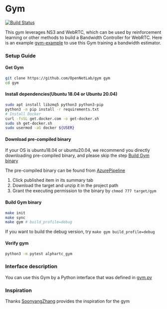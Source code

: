 # Gym

[![Build Status](https://dev.azure.com/OpenNetLab/ONL-github/_apis/build/status/OpenNetLab.gym?branchName=master)](https://dev.azure.com/OpenNetLab/ONL-github/_build/latest?definitionId=6&branchName=master)

This gym leverages NS3 and WebRTC, which can be used by reinforcement learning or other methods to build a Bandwidth Controller for WebRTC. Here is an example [gym-example](https://github.com/OpenNetLab/gym-example) to use this Gym training a bandwidth estimator.

### Setup Guide

#### Get Gym

```sh
git clone https://github.com/OpenNetLab/gym gym
cd gym
```

#### Install dependencies(Ubuntu 18.04 or Ubuntu 20.04)

```sh
sudo apt install libzmq5 python3 python3-pip
python3 -m pip install -r requirements.txt
# Install Docker
curl -fsSL get.docker.com -o get-docker.sh
sudo sh get-docker.sh
sudo usermod -aG docker ${USER}
```

#### Download pre-compiled binary

If your OS is ubuntu18.04 or ubuntu20.04, we recommend you directly downloading pre-compiled binary, and please skip the step [Build Gym binary](#Build-Gym-binary)

The pre-compiled binary can be found from [AzurePipeline](https://dev.azure.com/OpenNetLab/ONL-github/_build/latest?definitionId=6&branchName=master)
1. Click published item in its summary tab
2. Download the target and unzip it in the project path
3. Grant the executing permission to the binary by `chmod 777 target/gym`

#### Build Gym binary

```sh
make init
make sync
make gym # build_profile=debug
```

If you want to build the debug version, try `make gym build_profile=debug`

#### Verify gym

```sh
python3 -m pytest alphartc_gym
```

### Interface description

You can use this Gym by a Python interface that was defined in [gym.py](alphartc_gym/gym.py)
### Inspiration

Thanks [SoonyangZhang](https://github.com/SoonyangZhang) provides the inspiration for the gym

